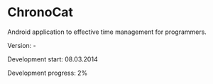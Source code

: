 ChronoCat
=========

Android application to effective time management for programmers.

Version: -

Development start: 08.03.2014

Development progress: 2%
